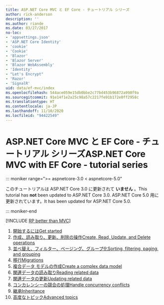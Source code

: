 ```yaml
---
title: ASP.NET Core MVC と EF Core - チュートリアル シリーズ
author: rick-anderson
description: ''
ms.author: riande
ms.date: 03/27/2017
no-loc:
- 'appsettings.json'
- 'ASP.NET Core Identity'
- 'cookie'
- 'Cookie'
- 'Blazor'
- 'Blazor Server'
- 'Blazor WebAssembly'
- 'Identity'
- "Let's Encrypt"
- 'Razor'
- 'SignalR'
uid: data/ef-mvc/index
ms.openlocfilehash: 544ace059e15db0bbe2c77bd453b96872a998f9a
ms.sourcegitcommit: 91e14f1e2a25c98a57c2217fe91b172e0ff2958c
ms.translationtype: HT
ms.contentlocale: ja-JP
ms.lasthandoff: 11/10/2020
ms.locfileid: "94422549"
---
```

# <a name="aspnet-core-mvc-with-ef-core---tutorial-series"></a><span data-ttu-id="bf9ba-102">ASP.NET Core MVC と EF Core - チュートリアル シリーズ</span><span class="sxs-lookup"><span data-stu-id="bf9ba-102">ASP.NET Core MVC with EF Core - tutorial series</span></span>

::: moniker range=">= aspnetcore-3.0 < aspnetcore-5.0"

<span data-ttu-id="bf9ba-103">このチュートリアルは ASP.NET Core 3.0 に更新されて **いません** 。</span><span class="sxs-lookup"><span data-stu-id="bf9ba-103">This tutorial has **not** been updated to ASP.NET Core 3.0.</span></span> <span data-ttu-id="bf9ba-104">ASP.NET Core 5.0 用に更新されています。</span><span class="sxs-lookup"><span data-stu-id="bf9ba-104">It has been updated for ASP.NET Core 5.0.</span></span>

::: moniker-end

[!INCLUDE [RP better than MVC](../../includes/RP-EF/rp-over-mvc.md)]

1. [<span data-ttu-id="bf9ba-105">開始するには</span><span class="sxs-lookup"><span data-stu-id="bf9ba-105">Get started</span></span>](xref:data/ef-mvc/intro)
1. [<span data-ttu-id="bf9ba-106">作成、読み取り、更新、削除の操作</span><span class="sxs-lookup"><span data-stu-id="bf9ba-106">Create, Read, Update, and Delete operations</span></span>](xref:data/ef-mvc/crud)
1. [<span data-ttu-id="bf9ba-107">並べ替え、フィルター、ページング、グループ化</span><span class="sxs-lookup"><span data-stu-id="bf9ba-107">Sorting, filtering, paging, and grouping</span></span>](xref:data/ef-mvc/sort-filter-page)
1. [<span data-ttu-id="bf9ba-108">移行</span><span class="sxs-lookup"><span data-stu-id="bf9ba-108">Migrations</span></span>](xref:data/ef-mvc/migrations)
1. [<span data-ttu-id="bf9ba-109">複合データ モデルの作成</span><span class="sxs-lookup"><span data-stu-id="bf9ba-109">Create a complex data model</span></span>](xref:data/ef-mvc/complex-data-model)
1. [<span data-ttu-id="bf9ba-110">関連データの読み取り</span><span class="sxs-lookup"><span data-stu-id="bf9ba-110">Reading related data</span></span>](xref:data/ef-mvc/read-related-data)
1. [<span data-ttu-id="bf9ba-111">関連データの更新</span><span class="sxs-lookup"><span data-stu-id="bf9ba-111">Updating related data</span></span>](xref:data/ef-mvc/update-related-data)
1. [<span data-ttu-id="bf9ba-112">コンカレンシーの競合の処理</span><span class="sxs-lookup"><span data-stu-id="bf9ba-112">Handle concurrency conflicts</span></span>](xref:data/ef-mvc/concurrency)
1. [<span data-ttu-id="bf9ba-113">継承</span><span class="sxs-lookup"><span data-stu-id="bf9ba-113">Inheritance</span></span>](xref:data/ef-mvc/inheritance)
1. [<span data-ttu-id="bf9ba-114">高度なトピック</span><span class="sxs-lookup"><span data-stu-id="bf9ba-114">Advanced topics</span></span>](xref:data/ef-mvc/advanced)
